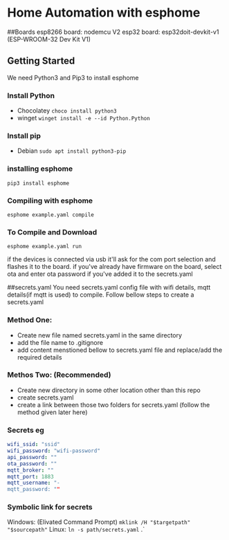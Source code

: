 # Home Automation with esphome

##Boards
esp8266 board: nodemcu V2 
esp32 board: esp32doit-devkit-v1 (ESP-WROOM-32 Dev Kit V1)

## Getting Started

We need Python3 and Pip3 to install esphome

### Install Python
 
 * Chocolatey `choco install python3`
  * winget `winget install -e --id Python.Python`
  
### Install pip
 
 * Debian `sudo apt install python3-pip`

### installing esphome
 
 `pip3 install esphome`
 
 ### Compiling with esphome
 
 `esphome example.yaml compile`
 
 ### To Compile and Download
 
 `esphome example.yaml run`
 
 if the devices is connected via usb it'll ask for the com port selection and flashes it to the board. if you've already have firmware on the board, select ota and enter ota password if you've added it to the secrets.yaml


##secrets.yaml
You need secrets.yaml config file with wifi details, mqtt details(if mqtt is used) to compile. Follow bellow steps to create a secrets.yaml

### Method One: 
  * Create new file named secrets.yaml in the same directory
  * add the file name to .gitignore
  * add content menstioned bellow to secrets.yaml file and replace/add the required details
 ### Methos Two: (Recommended) 
  * Create new directory in some other location other than this repo
  * create secrets.yaml
  * create a link between those two folders for secrets.yaml (follow the method given later here)
 
### Secrets eg

  ````yaml
  wifi_ssid: "ssid"
wifi_password: "wifi-password"
api_password: ""
ota_password: ""
mqtt_broker: ""
mqtt_port: 1883
mqtt_username: "-
mqtt_password: ""
  
  ````
  
 ### Symbolic link for secrets
 
 Windows: (Elivated Command Prompt) `mklink /H "$targetpath" "$sourcepath"` 
 Linux: `ln -s path/secrets.yaml` .`
